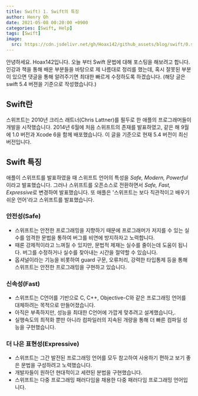 ```yaml
---
title: Swift) 1. Swift의 특징
author: Henry Oh
date: 2021-05-08 00:20:00 +0900
categories: [Swift, Help]
tags: [Swift]
image:
  src: https://cdn.jsdelivr.net/gh/Hoax142/github_assets/blog/swift/0.swift5.png
---
```




안녕하세요. Hoax142입니다. 오늘 부터 Swift 문법에 대해 포스팅을 해보려고 합니다. 인강과 책을 통해 배운 부분들을 바탕으로 제 나름대로 정리를 했는데, 혹시 잘못된 부분이 있으면 댓글을 통해 알려주기면 최대한 빠르게 수정하도록 하겠습니다. (해당 글은 swift 5.4 버젼을 기준으로 작성했습니다.)



## Swift란

스위프트는 2010년 크리스 래트너(Chris Lattner)를 필두로 한 애플의 프로그래머들이 개발을 시작했습니다. 2014년 6월에 처음 스위프트의 존재를 발표하였고, 같은 해 9월에 1.0 버전과 Xcode 6을 함께 배포했습니다. 이 글을 기준으로 현재 5.4 버전이 최신 버전입니다.

## Swift 특징

애플이 스위프트를 발표하였을 때 스위프트 언어의 특성을 *Safe, Modern, Powerful* 이라고 발표했습니다. 그러나 스위프트를 오픈소스로 전환하면서 *Safe, Fast, Expressive*로 변경하여 발표했습니다. 또 애플은 '스위프트는 보다 직관적이고 배우기 쉬운 언어'라고 스위프트를 발표했습니다. 

### 안전성(Safe)

- 스위프트는 안전한 프로그래밍을 지향하기 때문에 프로그래머가 저지를 수 있는 실수를 엄격한 문법을 통하여 버그를 비연에 방지하자고 노력합니다.
- 때론 강제적이라고 느껴질 수 있지만, 문법적 제재는 실수를 줄이는데 도움이 됩니다. 버그를 수정하거나 실수를 찾아내는 시간을 절약할 수 있습니다.
- 옵셔널이라는 기능을 비롯하여 guard 구문, 오류처리, 강력한 타입통제 등을 통해 스위프트는 안전한 프로그래밍을 구현하고 있습니다.

### 신속성(Fast)

- 스위프트는 C언어를 기반으로 C, C++, Objective-C와 같은 프로그래밍 언어를 대체하려는 목적으로 만들어졌습니다.
- 아직은 부족하지만, 성능을 최대한 C언어에 가깝게 맞추려고 설계했습니다,.
- 실행속도의 최적화 뿐만 아니라 컴파일러의 지속된 개량을 통해 더 빠른 컴파일 성능을 구현했습니다.


### 더 나은 표현성(Expressive)

- 스위프트는 그간 발전된 프로그래밍 언어를 모두 참고하여 사용하기 편하고 보기 좋은 문법을 구성하려고 노력했습니다.
- 개발자들이 원하던 현대적이고 세련된 분법을 구현했습니다.
- 스위프트는 다중 프로그래밍 패러다임을 채용한 다중 패러다임 프로그래밍 언어입니다.

